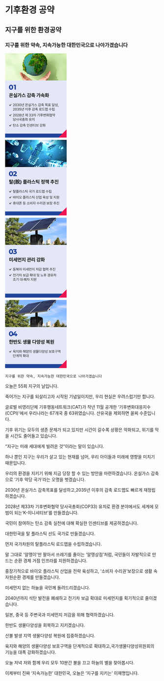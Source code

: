 # 기후환경 공약

## 지구를 위한 환경공약
### 지구를 위한 약속, 지속가능한 대한민국으로 나아가겠습니다

![공약 이미지](008.jpeg)

```
지구를 위한 약속, 지속가능한 대한민국으로 나아가겠습니다
```

오늘은 55회 지구의 날입니다.

죽어가는 지구를 되살리고자 시작된 기념일이지만, 우리 현실은 우려스럽기만 합니다.

글로벌 비영리단체 기후행동네트워크(CAT)가 작년 11월 공개한 ‘기후변화대응지수(CCPI)'에서 우리나라는 67개국 중 63위였습니다.
산유국을 제외하면 꼴찌 수준입니다.

기후 위기는 모두의 생존 문제가 되고 있지만 시간이 갈수록 상황은 악화되고, 위기를 막을 시간도 줄어들고 있습니다.

“지구는 미래 세대에게 빌려온 것”이라는 말이 있습니다.

하나 뿐인 지구는 우리가 살고 있는 현재를 넘어, 우리 아이들과 미래에 영향을 미치기 때문입니다.

우리의 환경을 지키기 위해 지금 당장 할 수 있는 방안을 마련하겠습니다.
온실가스 감축으로 ‘기후 악당 국가’라는 오명을 벗겠습니다.

2030년 온실가스 감축목표를 달성하고,2035년 이후의 감축 로드맵도 빠르게 재정립 하겠습니다.

2028년 제33차 기후변화협약 당사국총회(COP33) 유치로 환경 분야에서도 세계에 모범이 되는‘K-이니셔티브’를 만들겠습니다.

국민이 참여하는 탄소 감축 실천에 대해 확실한 인센티브를 제공하겠습니다.

대한민국을 탈 플라스틱 선도 국가로 만들겠습니다.

먼저 국가차원의 탈플라스틱 로드맵을 수립하겠습니다.

말 그대로 '알맹이'만 팔아서 쓰레기를 줄이는 ‘알맹상점’처럼, 국민들이 자발적으로 만드는 순환 경제 거점 인프라를 지원하겠습니다.

중장기적으로 바이오 플라스틱 산업을 전략 육성하고, ‘소비자 수리권’보장으로 생활 속 자원순환 경제를 만들겠습니다.

미세먼지 없는 하늘을 국민께 돌려드리겠습니다.

2040년까지 석탄 발전을 폐쇄하고 전기차 보급 확대로 미세먼지를 획기적으로 줄이겠습니다.

일본, 중국 등 주변국과 미세먼지 저감을 위해 협력하겠습니다.

한반도 생물다양성을 회복하고 지키겠습니다.

산불 발생 지역 생물다양성 복원에 집중하겠습니다.

육지와 해양의 생물다양성 보호구역을 단계적으로 확대하고,국가생물다양성위원회의 기능을 대폭 강화하겠습니다.

오늘 저녁 저와 함께 우리 모두 10분간 불을 끄고 하늘의 별을 찾아봅시다.

이제부터 진짜 ‘지속가능한’ 대한민국,
오늘은 ‘지구를 지키는’ 이재명입니다.